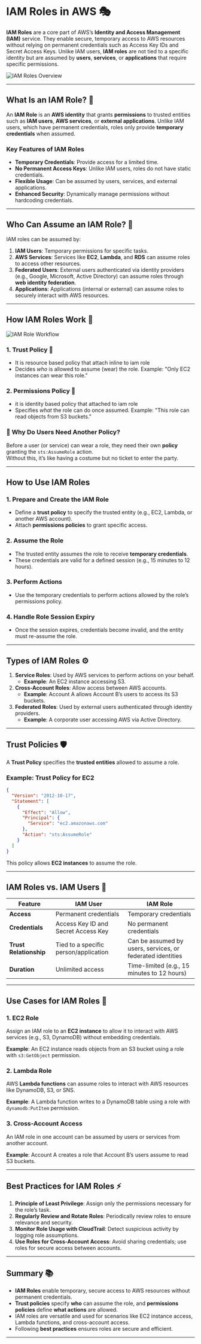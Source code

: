 # **IAM Roles in AWS** 🎭

**IAM Roles** are a core part of AWS’s **Identity and Access Management (IAM)** service. They enable secure, temporary access to AWS resources without relying on permanent credentials such as Access Key IDs and Secret Access Keys. Unlike IAM users, **IAM roles** are not tied to a specific identity but are assumed by **users**, **services**, or **applications** that require specific permissions.

![IAM Roles Overview](images/iam-role.png)

---

## **What Is an IAM Role?** 🔑

An **IAM Role** is an **AWS identity** that grants **permissions** to trusted entities such as **IAM users**, **AWS services**, or **external applications**. Unlike IAM users, which have permanent credentials, roles only provide **temporary credentials** when assumed.

### **Key Features of IAM Roles**

- **Temporary Credentials**: Provide access for a limited time.
- **No Permanent Access Keys**: Unlike IAM users, roles do not have static credentials.
- **Flexible Usage**: Can be assumed by users, services, and external applications.
- **Enhanced Security**: Dynamically manage permissions without hardcoding credentials.

---

## **Who Can Assume an IAM Role?** 👥

IAM roles can be assumed by:

1. **IAM Users**: Temporary permissions for specific tasks.
2. **AWS Services**: Services like **EC2**, **Lambda**, and **RDS** can assume roles to access other resources.
3. **Federated Users**: External users authenticated via identity providers (e.g., Google, Microsoft, Active Directory) can assume roles through **web identity federation**.
4. **Applications**: Applications (internal or external) can assume roles to securely interact with AWS resources.

---

## **How IAM Roles Work** 🔄

![IAM Role Workflow](images/iam-role-components.png)

### 1. **Trust Policy 🔑**

- It is resource based policy that attach inline to iam role
- Decides _who_ is allowed to assume (wear) the role. Example: "Only EC2 instances can wear this role."

### 2. **Permissions Policy 📝**

- it is identity based policy that attached to iam role
- Specifies _what_ the role can do once assumed. Example: "This role can read objects from S3 buckets."

### 🤔 **Why Do Users Need Another Policy?**

Before a user (or service) can wear a role, they need their own **policy** granting the `sts:AssumeRole` action.  
Without this, it’s like having a costume but no ticket to enter the party.

---

## **How to Use IAM Roles**

### **1. Prepare and Create the IAM Role**

- Define a **trust policy** to specify the trusted entity (e.g., EC2, Lambda, or another AWS account).
- Attach **permissions policies** to grant specific access.

### **2. Assume the Role**

- The trusted entity assumes the role to receive **temporary credentials**.
- These credentials are valid for a defined session (e.g., 15 minutes to 12 hours).

### **3. Perform Actions**

- Use the temporary credentials to perform actions allowed by the role’s permissions policy.

### **4. Handle Role Session Expiry**

- Once the session expires, credentials become invalid, and the entity must re-assume the role.

---

## **Types of IAM Roles** ⚙️

1. **Service Roles**: Used by AWS services to perform actions on your behalf.
   - **Example**: An EC2 instance accessing S3.
2. **Cross-Account Roles**: Allow access between AWS accounts.
   - **Example**: Account A allows Account B’s users to access its S3 buckets.
3. **Federated Roles**: Used by external users authenticated through identity providers.
   - **Example**: A corporate user accessing AWS via Active Directory.

---

## **Trust Policies** 🛡️

A **Trust Policy** specifies the **trusted entities** allowed to assume a role.

### **Example: Trust Policy for EC2**

```json
{
  "Version": "2012-10-17",
  "Statement": [
    {
      "Effect": "Allow",
      "Principal": {
        "Service": "ec2.amazonaws.com"
      },
      "Action": "sts:AssumeRole"
    }
  ]
}
```

This policy allows **EC2 instances** to assume the role.

---

## **IAM Roles vs. IAM Users** 🤔

| **Feature**            | **IAM User**                          | **IAM Role**                                               |
| ---------------------- | ------------------------------------- | ---------------------------------------------------------- |
| **Access**             | Permanent credentials                 | Temporary credentials                                      |
| **Credentials**        | Access Key ID and Secret Access Key   | No permanent credentials                                   |
| **Trust Relationship** | Tied to a specific person/application | Can be assumed by users, services, or federated identities |
| **Duration**           | Unlimited access                      | Time-limited (e.g., 15 minutes to 12 hours)                |

---

## **Use Cases for IAM Roles** 🌟

### **1. EC2 Role**

Assign an IAM role to an **EC2 instance** to allow it to interact with AWS services (e.g., S3, DynamoDB) without embedding credentials.

**Example**: An EC2 instance reads objects from an S3 bucket using a role with `s3:GetObject` permission.

### **2. Lambda Role**

AWS **Lambda functions** can assume roles to interact with AWS resources like DynamoDB, S3, or SNS.

**Example**: A Lambda function writes to a DynamoDB table using a role with `dynamodb:PutItem` permission.

### **3. Cross-Account Access**

An IAM role in one account can be assumed by users or services from another account.

**Example**: Account A creates a role that Account B’s users assume to read S3 buckets.

---

## **Best Practices for IAM Roles** ⚡

1. **Principle of Least Privilege**: Assign only the permissions necessary for the role’s task.
2. **Regularly Review and Rotate Roles**: Periodically review roles to ensure relevance and security.
3. **Monitor Role Usage with CloudTrail**: Detect suspicious activity by logging role assumptions.
4. **Use Roles for Cross-Account Access**: Avoid sharing credentials; use roles for secure access between accounts.

---

## **Summary** 📚

- **IAM Roles** enable temporary, secure access to AWS resources without permanent credentials.
- **Trust policies** specify **who** can assume the role, and **permissions policies** define **what actions** are allowed.
- IAM roles are versatile and used for scenarios like EC2 instance access, Lambda functions, and cross-account access.
- Following **best practices** ensures roles are secure and efficient.

---
